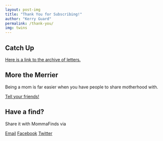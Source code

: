 ```yaml
---
layout: post-img
title: "Thank You for Subscribing!"
author: "Kerry Guard"
permalink: /thank-you/
img: twins
---
```


## Catch Up

[Here is a link to the archive of letters.](http://www.mommafinds.com)

## More the Merrier

Being a mom is far easier when you have people to share motherhood with.

[Tell your friends!](http://us18.forward-to-friend.com/forward?u=196168a1df9d3aafab08f0b8c&id=cc423bd59d&e=)

## Have a find?

Share it with MommaFinds via

[Email](http://us18.forward-to-friend.com/forward?u=196168a1df9d3aafab08f0b8c&id=062928092d&e=[UNIQID]) [Facebook](https://www.facebook.com/mommafinds/) [Twitter](https://www.twitter.com/mommafinds/)
